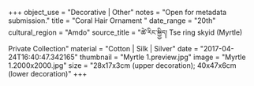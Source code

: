 +++
object_use = "Decorative | Other"
notes = "Open for metadata submission."
title = "Coral Hair Ornament "
date_range = "20th"
cultural_region = "Amdo"
source_title = "ཚེ་རིང་སྐྱྱིད། Tse ring skyid (Myrtle) Private Collection"
material = "Cotton | Silk | Silver"
date = "2017-04-24T16:40:47.342165"
thumbnail = "Myrtle 1.preview.jpg"
image = "Myrtle 1.2000x2000.jpg"
size = "28x17x3cm (upper decoration); 40x47x6cm (lower decoration)"
+++
